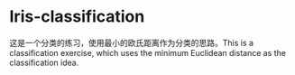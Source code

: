 # Iris-classification
这是一个分类的练习，使用最小的欧氏距离作为分类的思路。This is a classification exercise, which uses the minimum Euclidean distance as the classification idea.
